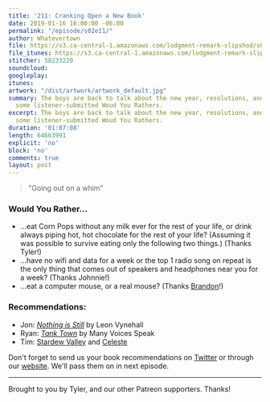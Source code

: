 ```yaml
---
title: '211: Cranking Open a New Book'
date: 2019-01-16 16:00:00 -06:00
permalink: "/episode/s02e11/"
author: Whatevertown
file: https://s3.ca-central-1.amazonaws.com/lodgment-remark-slipshod/s02e11.mp3
file_itunes: https://s3.ca-central-1.amazonaws.com/lodgment-remark-slipshod/s02e11.m4a
stitcher: 58233220
soundcloud: 
googleplay: 
itunes: 
artwork: "/dist/artwork/artwork_default.jpg"
summary: The boys are back to talk about the new year, resolutions, and catch up on
  some listener-submitted Woud You Rathers.
excerpt: The boys are back to talk about the new year, resolutions, and catch up on
  some listener-submitted Woud You Rathers.
duration: '01:07:08'
length: 64663991
explicit: 'no'
block: 'no'
comments: true
layout: post
---
```


> "Going out on a whim"

### Would You Rather…
- …eat Corn Pops without any milk ever for the rest of your life, or drink always piping hot, hot chocolate for the rest of your life? (Assuming it was possible to survive eating only the following two things.) (Thanks Tyler!)
- …have no wifi and data for a week or the top 1 radio song on repeat is the only thing that comes out of speakers and headphones near you for a week? (Thanks Johnnie!)
- …eat a computer mouse, or a real mouse? (Thanks [Brandon](https://twitter.com/thebranbran/status/1081680947089596416)!)

### Recommendations:
- Jon: *[Nothing is Still](https://open.spotify.com/album/6WeIO0CpDMiMXTglv0KuLr?si=VuPrw8n1RL-gnL2AuF6dJQ)* by Leon Vynehall
- Ryan: *[Tank Town](https://open.spotify.com/album/02qorILKDSXznU3em3zXIs?si=YXCoFYEZSriJReSrRxqQfg)* by Many Voices Speak
- Tim: [Stardew Valley](https://www.stardewvalley.net) and [Celeste](http://www.celestegame.com)

Don't forget to send us your book recommendations on [Twitter](https://twitter.com/whatevertown) or through our [website](http://whatevertown.com). We'll pass them on in next episode.

---

Brought to you by Tyler, and our other Patreon supporters. Thanks!
